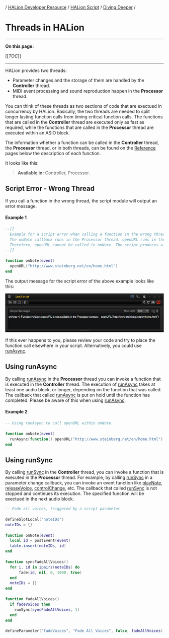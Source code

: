 / [HALion Developer Resource](../../HALion-Developer-Resource.md) / [HALion Script](./HALion-Script.md) / [Diving Deeper](./Diving-Deeper.md) /

# Threads in HALion

---

**On this page:**

[[_TOC_]]

---

HALion provides two threads:

* Parameter changes and the storage of them are handled by the **Controller** thread.
* MIDI event processing and sound reproduction happen in the **Processor** thread.

You can think of these threads as two sections of code that are exectued in concurrency by HALion. Basically, the two threads are needed to split longer lasting function calls from timing critical function calls. The functions that are called in the **Controller** thread are executed only as fast as required, while the functions that are called in the **Processor** thread are executed within an ASIO block.

The information whether a function can be called in the **Controller** thread, the **Processor** thread, or in both threads, can be found on the [Reference](./Reference.md) pages below the description of each function.

It looks like this:

>**Available in:** Controller, Processor.

## Script Error - Wrong Thread

If you call a function in the wrong thread, the script module will output an error message.

#### Example 1

```lua
--[[
  Example for a script error when calling a function in the wrong thread.
  The onNote callback runs in the Processor thread. openURL runs in the Controller thread.
  Therefore, openURL cannot be called in onNote. The script produces a script error when playing a note.
--]]
 
function onNote(event)     
  openURL("http://www.steinberg.net/en/home.html")
end
```
The output message for the script error of the above example looks like this:

![Script error - Wrong Thread](../images/Script-Error-Wrong-Thread.PNG)

If this ever happens to you, please review your code and try to place the function call elsewhere in your script. Alternatively, you could use [runAsync](./runAsync.md).

## Using runAsync

By calling [runAsync](./runAsync.md) in the **Processor** thread you can invoke a function that is executed in the **Controller** thread. The execution of [runAsync](./runAsync.md) takes at least one audio block, or longer, depending on the function that was called. The callback that called [runAsync](./runAsync.md) is put on hold until the function has completed. Please be aware of this when using [runAsync](./runAsync.md).

#### Example 2

```lua
-- Using runAsync to call openURL within onNote.
 
function onNote(event)
  runAsync(function() openURL("http://www.steinberg.net/en/home.html") end)
end
```

## Using runSync

By calling [runSync](./runSync.md) in the **Controller** thread, you can invoke a function that is executed in the **Processor** thread. For example, by calling [runSync](./runSync.md) in a parameter change callback, you can invoke an event function like [playNote](./playNote.md), [releaseVoice](./releaseVoice.md), [controlChange](./controlChange.md), etc. The callback that called [runSync](./runSync.md) is not stopped and continues its execution. The specified function will be exectued in the next audio block.

```lua
-- Fade all voices, triggered by a script parameter.

defineSlotLocal("noteIDs")
noteIDs = {}
  
function onNote(event)
  local id = postEvent(event)
  table.insert(noteIDs, id)
end
  
function syncFadeAllVoices()
  for i, id in ipairs(noteIDs) do
      fade(id, nil, 0, 1000, true)
  end
  noteIDs = {}
end
  
function fadeAllVoices()
  if fadeVoices then
    runSync(syncFadeAllVoices, 1)
  end
end
  
defineParameter("fadeVoices", "Fade All Voices", false, fadeAllVoices)
```
